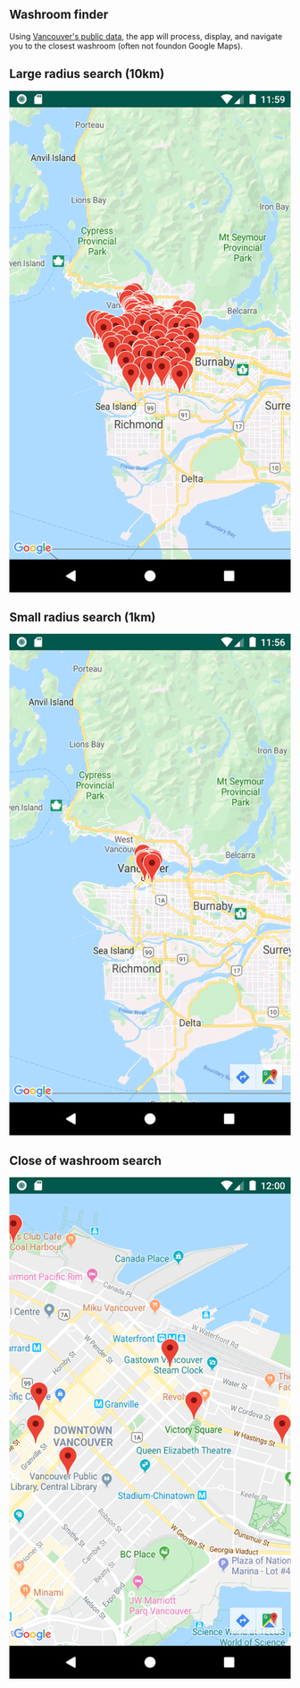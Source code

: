 ## Washroom finder

Using [Vancouver's public data](https://opendata.vancouver.ca/pages/home/), the app will process, display, and navigate you to the closest washroom (often not foundon Google Maps).

## Large radius search (10km)
![](screenshot/large-radius.png?raw=true)

## Small radius search (1km)
![](screenshot/small-radius.png?raw=true)

## Close of washroom search
![](screenshot/closeup.png?raw=true)
